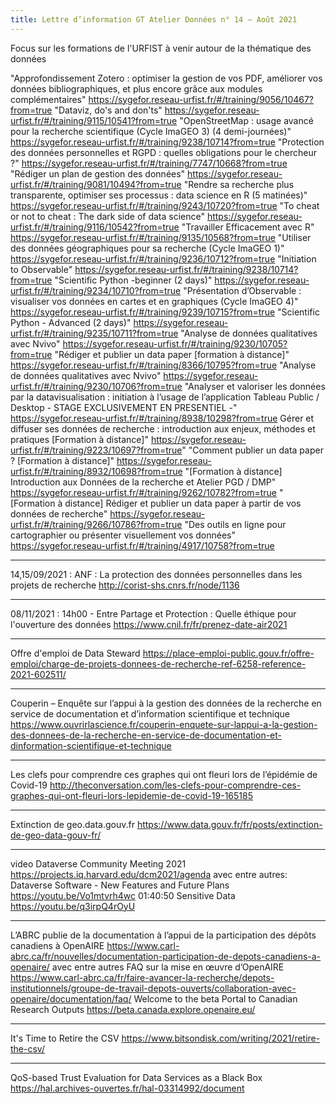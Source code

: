 ```yaml
---
title: Lettre d’information GT Atelier Données n° 14 – Août 2021
---
```



Focus sur les formations de l'URFIST à venir autour de la thématique des données

"Approfondissement Zotero : optimiser la gestion de vos PDF, améliorer vos données bibliographiques, et plus encore grâce aux modules complémentaires" https://sygefor.reseau-urfist.fr/#/training/9056/10467?from=true
"Dataviz, do's and don'ts" https://sygefor.reseau-urfist.fr/#/training/9115/10541?from=true
"OpenStreetMap : usage avancé pour la recherche scientifique (Cycle ImaGEO 3) (4 demi-journées)" https://sygefor.reseau-urfist.fr/#/training/9238/10714?from=true
"Protection des données personnelles et RGPD : quelles obligations pour le chercheur ?" https://sygefor.reseau-urfist.fr/#/training/7747/10668?from=true
"Rédiger un plan de gestion des données" https://sygefor.reseau-urfist.fr/#/training/9081/10494?from=true
"Rendre sa recherche plus transparente, optimiser ses processus : data science en R (5 matinées)" https://sygefor.reseau-urfist.fr/#/training/9243/10720?from=true
"To cheat or not to cheat : The dark side of data science" https://sygefor.reseau-urfist.fr/#/training/9116/10542?from=true
"Travailler Efficacement avec R" https://sygefor.reseau-urfist.fr/#/training/9135/10568?from=true
"Utiliser des données géographiques pour sa recherche (Cycle ImaGEO 1)" https://sygefor.reseau-urfist.fr/#/training/9236/10712?from=true
"Initiation to Observable" https://sygefor.reseau-urfist.fr/#/training/9238/10714?from=true
"Scientific Python -beginner (2 days)" https://sygefor.reseau-urfist.fr/#/training/9234/10710?from=true
"Présentation d’Observable : visualiser vos données en cartes et en graphiques (Cycle ImaGEO 4)" https://sygefor.reseau-urfist.fr/#/training/9239/10715?from=true
"Scientific Python - Advanced (2 days)" https://sygefor.reseau-urfist.fr/#/training/9235/10711?from=true
"Analyse de données qualitatives avec Nvivo" https://sygefor.reseau-urfist.fr/#/training/9230/10705?from=true
"Rédiger et publier un data paper [formation à distance]" https://sygefor.reseau-urfist.fr/#/training/8366/10795?from=true
"Analyse de données qualitatives avec Nvivo" https://sygefor.reseau-urfist.fr/#/training/9230/10706?from=true
"Analyser et valoriser les données par la datavisualisation : initiation à l’usage de l’application Tableau Public / Desktop - STAGE EXCLUSIVEMENT EN PRESENTIEL -" https://sygefor.reseau-urfist.fr/#/training/8938/10298?from=true
Gérer et diffuser ses données de recherche : introduction aux enjeux, méthodes et pratiques [Formation à distance]" https://sygefor.reseau-urfist.fr/#/training/9223/10697?from=true"
"Comment publier un data paper ? [Formation à distance]" https://sygefor.reseau-urfist.fr/#/training/8932/10698?from=true
"[Formation à distance] Introduction aux Données de la recherche et Atelier PGD / DMP" https://sygefor.reseau-urfist.fr/#/training/9262/10782?from=true
"[Formation à distance] Rédiger et publier un data paper à partir de vos données de recherche" https://sygefor.reseau-urfist.fr/#/training/9266/10786?from=true
"Des outils en ligne pour cartographier ou présenter visuellement vos données" https://sygefor.reseau-urfist.fr/#/training/4917/10758?from=true

--------------------

14,15/09/2021 : ANF : La protection des données personnelles dans les projets de recherche
http://corist-shs.cnrs.fr/node/1136

--------------------

08/11/2021 : 14h00 - Entre Partage et Protection : Quelle éthique pour l'ouverture des données
https://www.cnil.fr/fr/prenez-date-air2021

--------------------

Offre d'emploi de Data Steward
https://place-emploi-public.gouv.fr/offre-emploi/charge-de-projets-donnees-de-recherche-ref-6258-reference-2021-602511/

--------------------

Couperin – Enquête sur l’appui à la gestion des données de la recherche en service de documentation et d’information scientifique et technique
https://www.ouvrirlascience.fr/couperin-enquete-sur-lappui-a-la-gestion-des-donnees-de-la-recherche-en-service-de-documentation-et-dinformation-scientifique-et-technique

--------------------

Les clefs pour comprendre ces graphes qui ont fleuri lors de l’épidémie de Covid-19
http://theconversation.com/les-clefs-pour-comprendre-ces-graphes-qui-ont-fleuri-lors-lepidemie-de-covid-19-165185

--------------------

Extinction de geo.data.gouv.fr
https://www.data.gouv.fr/fr/posts/extinction-de-geo-data-gouv-fr/

--------------------

video Dataverse Community Meeting 2021
https://projects.iq.harvard.edu/dcm2021/agenda
avec entre autres:
    Dataverse Software - New Features and Future Plans
    https://youtu.be/Vo1mtvrh4wc 01:40:50
    Sensitive Data
    https://youtu.be/q3irpQ4rOyU

--------------------

L’ABRC publie de la documentation à l’appui de la participation des dépôts canadiens à OpenAIRE
https://www.carl-abrc.ca/fr/nouvelles/documentation-participation-de-depots-canadiens-a-openaire/
avec entre autres
    FAQ sur la mise en œuvre d’OpenAIRE
https://www.carl-abrc.ca/fr/faire-avancer-la-recherche/depots-institutionnels/groupe-de-travail-depots-ouverts/collaboration-avec-openaire/documentation/faq/
    Welcome to the beta Portal to Canadian Research Outputs
https://beta.canada.explore.openaire.eu/

--------------------

It's Time to Retire the CSV
https://www.bitsondisk.com/writing/2021/retire-the-csv/

--------------------

QoS-based Trust Evaluation for Data Services as a Black Box
https://hal.archives-ouvertes.fr/hal-03314992/document
